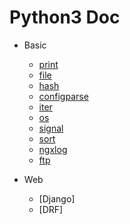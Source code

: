 # Python3 Doc

- Basic
    - [print](./print)
	- [file](./file)
	- [hash](./hash)
	- [configparse](./configparse)
	- [iter](./iter)
	- [os](./os)
	- [signal](./signal)
	- [sort](./sort)
	- [ngxlog](./ngxlog/)
	- [ftp](./ftp.md)

- Web
    - [Django]
    - [DRF]
